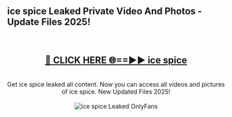 <h2>ice spice Leaked Private Video And Photos - Update Files 2025!</h2>
<br>
<div align="center">
<h2><a href="https://top-ai-tools.click/QrbHav" rel="nofollow">🔴 CLICK HERE 🌐==►► ice spice</a></h2>
<br>
Get ice spice leaked all content. Now you can access all videos and pictures of ice spice. New Updated Files 2025!
<br>
<br>
<a href="https://top-ai-tools.click/QrbHav" rel="nofollow" data-target="animated-image.originalLink"><img src="https://i.ibb.co.com/WyWwxjT/player-gif2.gif" alt="ice spice Leaked  OnlyFans" style="max-width: 100%; display: inline-block;" data-target="animated-image.originalImage"></a>
</div>
<br>